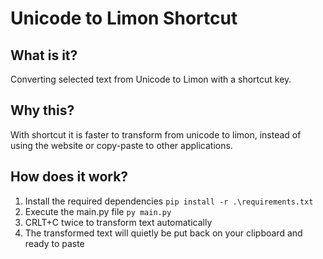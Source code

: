 # Unicode to Limon Shortcut
## What is it?

Converting selected text from Unicode to Limon with a shortcut key.

## Why this?

With shortcut it is faster to transform from unicode to limon, instead of using the website or copy-paste to other applications.

## How does it work?

1. Install the required dependencies
`pip install -r .\requirements.txt`
2. Execute the main.py file
`py main.py`
3. CRLT+C twice to transform text automatically
4. The transformed text will quietly be put back on your clipboard and ready to paste
